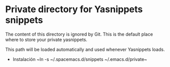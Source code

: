 # Private directory for Yasnippets snippets

The content of this directory is ignored by Git. This is the default place
where to store your private yasnippets.

This path will be loaded automatically and used whenever Yasnippets loads.
* Instalación
  ~ln -s \~/.spacemacs.d/snippets \~/.emacs.d/private~
